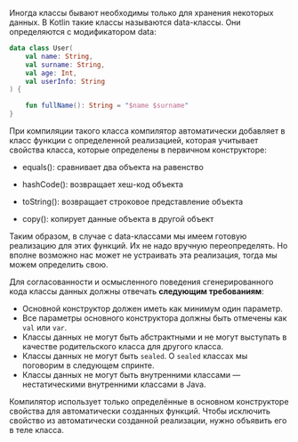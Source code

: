 Иногда классы бывают необходимы только для хранения некоторых данных. В Kotlin такие классы называются data-классы. Они определяются с модификатором data:

```kotlin
data class User(
    val name: String,
    val surname: String,
    val age: Int,
    val userInfo: String
) {

    fun fullName(): String = "$name $surname"
}
```

При компиляции такого класса компилятор автоматически добавляет в класс функции с определенной реализацией, которая учитывает свойства класса, которые определены в первичном конструкторе:

- equals(): сравнивает два объекта на равенство
    
- hashCode(): возвращает хеш-код объекта
    
- toString(): возвращает строковое представление объекта
    
- copy(): копирует данные объекта в другой объект

Таким образом, в случае с data-классами мы имеем готовую реализацию для этих функций. Их не надо вручную переопределять. Но вполне возможно нас может не устраивать эта реализация, тогда мы можем определить свою.

Для согласованности и осмысленного поведения сгенерированного кода классы данных должны отвечать **следующим требованиям**:

- Основной конструктор должен иметь как минимум один параметр.
- Все параметры основного конструктора должны быть отмечены как `val` или `var`.
- Классы данных не могут быть абстрактными и не могут выступать в качестве родительского класса для другого класса.
- Классы данных не могут быть `sealed`. О `sealed` классах мы поговорим в следующем спринте.
- Классы данных не могут быть внутренними классами — нестатическими внутренними классами в Java.

Компилятор использует только определённые в основном конструкторе свойства для автоматически созданных функций. Чтобы исключить свойство из автоматически созданной реализации, нужно объявить его в теле класса.